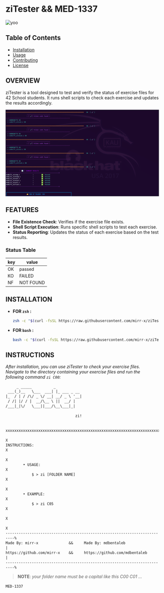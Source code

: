 # ziTester && MED-1337

![yoo](https://media1.tenor.com/m/oC_e7R9GvZ8AAAAC/rick-and-morty-rtj.gif)

## Table of Contents

- [Installation](#installation)
- [Usage](#usage)
- [Contributing](#contributing)
- [License](#license)

## OVERVIEW

ziTester is a tool designed to test and verify the status of exercise files for 42 School students. It runs shell scripts to check each exercise and updates the results accordingly.

![overveiwImage](assets/xc.png)

## FEATURES

- **File Existence Check**: Verifies if the exercise file exists.
- **Shell Script Execution**: Runs specific shell scripts to test each exercise.
- **Status Reporting**: Updates the status of each exercise based on the test results.

### Status Table

| key | value     |
|-----|-----------|
| OK  | passed    |
| KO  | FAILED    |
| NF  | NOT FOUND |

## INSTALLATION

* **FOR `zsh` :**

    ```sh
    zsh -c "$(curl -fsSL https://raw.githubusercontent.com/mirr-x/ziTester/main/bin/install.sh)"
    ```

* **FOR `bash` :**

    ```sh
    bash -c "$(curl -fsSL https://raw.githubusercontent.com/mirr-x/ziTester/main/bin/install.sh)"
    ```


## INSTRUCTIONS

*After installation, you can use ziTester to check your exercise files. Navigate to the directory containing your exercise files and run the following command `zi C00`:*

```
     _ _____          _            
 ___(_)__   \___  ___| |_ ___ _ __ 
|_  / | / /\/ _ \/ __| __/ _ \ '__|
 / /| |/ / |  __/\__ \ ||  __/ |   
/___|_|\/   \___||___/\__\___|_|   
                                   
                                zi!


xxxxxxxxxxxxxxxxxxxxxxxxxxxxxxxxxxxxxxxxxxxxxxxxxxxxxxxxxxxxxxxxxxxxxxxxxxx
                                                                          X
INSTRUCTIONS:                                                             X
                                                                          X
        • USAGE:                                                          X
            $ > zi [FOLDER NAME]                                          X
                                                                          X
        • EXAMPLE:                                                        X
            $ > zi C05                                                    X
                                                                          X
                                                                          X
--------------------------------------------------------------------------%
Made By: mirr-x              &&     Made By: mdbentaleb                   |
https://github.com/mirr-x    &&     https://github.com/mdbentaleb         |
--------------------------------------------------------------------------%
```
> **NOTE**:
*your folder name must be a capital like this C00 C01 ...*

`MED-1337`
